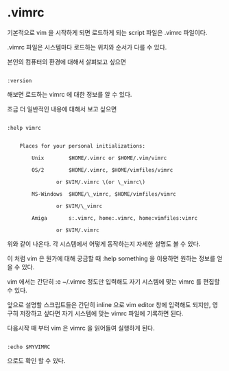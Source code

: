 # .vimrc



기본적으로 vim 을 시작하게 되면 로드하게 되는 script 파일은 .vimrc 파일이다.



.vimrc 파일은 시스템마다 로드하는 위치와 순서가 다를 수 있다.



본인의 컴퓨터의 환경에 대해서 살펴보고 싶으면 

``` vim

:version

```

해보면 로드하는 vimrc 에 대한 정보를 알 수 있다. 



조금 더 일반적인 내용에 대해서 보고 싶으면 

``` vim

:help vimrc

```



``` vim

	Places for your personal initializations:

		Unix		$HOME/.vimrc or $HOME/.vim/vimrc

		OS/2		$HOME/.vimrc, $HOME/vimfiles/vimrc

				or $VIM/.vimrc \(or \_vimrc\)

		MS-Windows	$HOME/\_vimrc, $HOME/vimfiles/vimrc

				or $VIM/\_vimrc

		Amiga		s:.vimrc, home:.vimrc, home:vimfiles:vimrc

				or $VIM/.vimrc

```



위와 같이 나온다. 각 시스템에서 어떻게 동작하는지 자세한 설명도 볼 수 있다.



이 처럼 vim 은 뭔가에 대해 궁금할 때 :help something 을 이용하면 원하는 정보를 얻을 수 있다.



vim 에서는 간단히 :e ~/.vimrc 정도만 입력해도 자기 시스템에 맞는 vimrc 를 편집할 수 있다.



앞으로 설명할 스크립트들은 간단히 inline 으로 vim editor 창에 입력해도 되지만, 영구히 저장하고 싶다면 자기 시스템에 맞는 vimrc 파일에 기록하면 된다. 



다음시작 때 부터 vim 은 vimrc 을 읽어들여 실행하게 된다.



``` vim

:echo $MYVIMRC

```

으로도 확인 할 수 있다.





